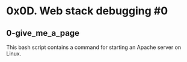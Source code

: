 # 0x0D. Web stack debugging #0

## 0-give_me_a_page
This bash script contains a command for starting an Apache server on Linux.
